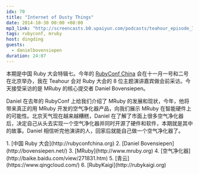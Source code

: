 ```yaml
---
idx: 70
title: "Internet of Dusty Things"
date: 2014-10-30 00:00 +08:00
mp3_link: "http://screencasts.b0.upaiyun.com/podcasts/teahour_episode_70.m4a"
tags: rubyconf, mruby
host: dingding
guests:
  - danielbovensiepen
duration: 24:07
---
```


本期是中国 Ruby 大会特辑七。今年的 [RubyConf China](http://rubyconfchina.org) 会在十一月一号和二号在北京举办，我在 Teahour 会对 Ruby 大会的 8 位主题演讲嘉宾做会前采访。今天接受采访的是 MRuby 的核心提交者 Daniel Bovensiepen。

Daniel 在去年的 RubyConf 上给我们介绍了 MRuby 的发展和现状，今年，他将带来真正的用 MRuby 开发的空气净化器产品，向我们展示 MRuby 在智能硬件上的可能性。北京天气现在越来越糟糕，Daniel 在了解了市面上很多空气净化器后，决定自己从头去实现一个空气净化器并同时开源了硬件和软件，本期就是其中的故事。Daniel 相信听完他演讲的人，回家后就能自己做一个空气净化器了。

<section class="notes" markdown="1">
1. [中国 Ruby 大会](http://rubyconfchina.org)
2. [Daniel Bovensiepen](http://bovensiepen.net/)
3. [MRuby](http://www.mruby.org)
4. [空气净化器](http://baike.baidu.com/view/271831.htm)
5. [青云](https://www.qingcloud.com/)
6. [RubyKaigi](http://rubykaigi.org)
</section>
